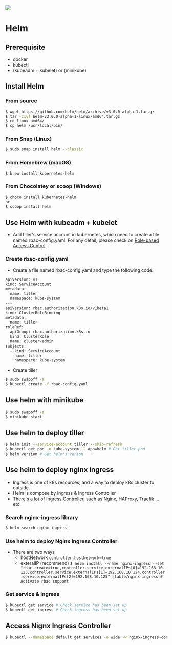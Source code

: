 ![](https://sweetcode.io/wp-content/uploads/2018/06/helm_logo_transparent.png)
# Helm
## Prerequisite
* docker
* kubectl
* (kubeadm + kubelet) or (minikube)
## Install Helm
### From source
```sh
$ wget https://github.com/helm/helm/archive/v3.0.0-alpha.1.tar.gz
$ tar -zxvf helm-v3.0.0-alpha-1-linux-amd64.tar.gz
$ cd linux-amd64/
$ cp helm /usr/local/bin/
```
### From Snap (Linux)
```sh
$ sudo snap install helm --classic
```
### From Homebrew (macOS)
```sh
$ brew install kubernetes-helm
```
### From Chocolatey or scoop (Windows)
```sh
$ choco install kubernetes-helm
or
$ scoop install helm
```
## Use Helm with kubeadm + kubelet
* Add tiller's service account in kubernetes, which need to create a file named rbac-config.yaml. For any detail, please check on [Role-based Access Control](https://docs.helm.sh/using_helm/#role-based-access-control).
### Create rbac-config.yaml
* Create a file named rbac-config.yaml and type the following code:
```sh
apiVersion: v1
kind: ServiceAccount
metadata:
  name: tiller
  namespace: kube-system
---
apiVersion: rbac.authorization.k8s.io/v1beta1
kind: ClusterRoleBinding
metadata:
  name: tiller
roleRef:
  apiGroup: rbac.authorization.k8s.io
  kind: ClusterRole
  name: cluster-admin
subjects:
  - kind: ServiceAccount
    name: tiller
    namespace: kube-system
```
* Create tiller
```sh
$ sudo swapoff -a
$ kubectl create -f rbac-config.yaml
```
## Use helm with minikube
```sh
$ sudo swapoff -a
$ minikube start
```
## Use helm to deploy tiller
```sh
$ helm init --service-account tiller --skip-refresh
$ kubectl get pod -n kube-system -l app=helm # Get tiller pod
$ helm version # Get helm's verion
```
## Use helm to deploy nginx ingress
* Ingress is one of k8s resources, and a way to deploy k8s cluster to outside.
* Helm is compose by Ingress & Ingress Controller
* There's a lot of Ingress Controller, such as Nginx, HAProxy, Traefik ... etc.
### Search nginx-ingress library
```sh
$ helm search nginx-ingress
```
### Use helm to deploy Nginx Ingress Controller
* There are two ways
  * hostNetwork `controller.hostNetwork=true`
  * exteralIP (recommend)
  `$ helm install --name nginx-ingress --set "rbac.create=true,controller.service.externalIPs[0]=192.168.10.123,controller.service.externalIPs[1]=192.168.10.124,controller.service.externalIPs[2]=192.168.10.125" stable/nginx-ingress # Activate rbac support`
### Get service & ingress
```sh
$ kubectl get service # Check service has been set up
$ kubectl get ingress # Check ingress has been set up
```
## Access Nignx Ingress Controller
```sh
$ kubectl --namespace default get services -o wide -w nginx-ingress-controller # Use this to get externalip
```
